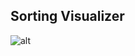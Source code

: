 ## Sorting Visualizer


![alt](https://github.com/carterrandall/SortingVisulaizer/merge_sample_image.png)
